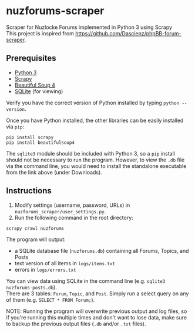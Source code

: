 # nuzforums-scraper
Scraper for Nuzlocke Forums implemented in Python 3 using Scrapy\
This project is inspired from https://github.com/Dascienz/phpBB-forum-scraper.

## Prerequisites
* [Python 3](https://www.python.org/downloads/)
* [Scrapy](https://scrapy.org/)
* [Beautiful Soup 4](https://www.crummy.com/software/BeautifulSoup/)
* [SQLite](https://www.sqlite.org/index.html) (for viewing)

Verify you have the correct version of Python installed by typing `python --version`.

Once you have Python installed, the other libraries can be easily installed via `pip`:

```
pip install scrapy
pip install beautifulsoup4
```

The `sqlite3` module should be included with Python 3, so a `pip` install should not be necessary to run the program. However, to view the `.db` file via the command line, you would need to install the standalone executable from the link above (under Downloads).

## Instructions
1. Modify settings (username, password, URLs) in `nuzforums_scraper/user_settings.py`.
2. Run the following command in the root directory:
```
scrapy crawl nuzforums
```
The program will output:
* a SQLite database file (`nuzforums.db`) containing all Forums, Topics, and Posts
* text version of all items in `logs/items.txt`
* errors in `logs/errors.txt`

You can view data using SQLite in the command line (e.g. `sqlite3 nuzforums-posts.db`).\
There are 3 tables: `Forum`, `Topic`, and `Post`. Simply run a select query on any of them (e.g. `SELECT * FROM Forum;`).

NOTE: Running the program will overwrite previous output and log files, so if you're running this multiple times and don't want to lose data, make sure to backup the previous output files (`.db` and/or `.txt` files). 
